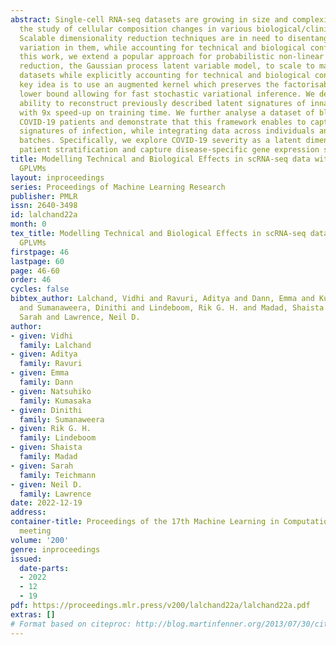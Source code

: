 ```yaml
---
abstract: Single-cell RNA-seq datasets are growing in size and complexity, enabling
  the study of cellular composition changes in various biological/clinical contexts.
  Scalable dimensionality reduction techniques are in need to disentangle biological
  variation in them, while accounting for technical and biological confounders. In
  this work, we extend a popular approach for probabilistic non-linear dimensionality
  reduction, the Gaussian process latent variable model, to scale to massive single-cell
  datasets while explicitly accounting for technical and biological confounders. The
  key idea is to use an augmented kernel which preserves the factorisability of the
  lower bound allowing for fast stochastic variational inference. We demonstrate its
  ability to reconstruct previously described latent signatures of innate immunity
  with 9x speed-up on training time. We further analyse a dataset of blood cells from
  COVID-19 patients and demonstrate that this framework enables to capture interpretable
  signatures of infection, while integrating data across individuals and technical
  batches. Specifically, we explore COVID-19 severity as a latent dimension to refine
  patient stratification and capture disease-specific gene expression signatures.
title: Modelling Technical and Biological Effects in scRNA-seq data with Scalable
  GPLVMs
layout: inproceedings
series: Proceedings of Machine Learning Research
publisher: PMLR
issn: 2640-3498
id: lalchand22a
month: 0
tex_title: Modelling Technical and Biological Effects in scRNA-seq data with Scalable
  GPLVMs
firstpage: 46
lastpage: 60
page: 46-60
order: 46
cycles: false
bibtex_author: Lalchand, Vidhi and Ravuri, Aditya and Dann, Emma and Kumasaka, Natsuhiko
  and Sumanaweera, Dinithi and Lindeboom, Rik G. H. and Madad, Shaista and Teichmann,
  Sarah and Lawrence, Neil D.
author:
- given: Vidhi
  family: Lalchand
- given: Aditya
  family: Ravuri
- given: Emma
  family: Dann
- given: Natsuhiko
  family: Kumasaka
- given: Dinithi
  family: Sumanaweera
- given: Rik G. H.
  family: Lindeboom
- given: Shaista
  family: Madad
- given: Sarah
  family: Teichmann
- given: Neil D.
  family: Lawrence
date: 2022-12-19
address:
container-title: Proceedings of the 17th Machine Learning in Computational Biology
  meeting
volume: '200'
genre: inproceedings
issued:
  date-parts:
  - 2022
  - 12
  - 19
pdf: https://proceedings.mlr.press/v200/lalchand22a/lalchand22a.pdf
extras: []
# Format based on citeproc: http://blog.martinfenner.org/2013/07/30/citeproc-yaml-for-bibliographies/
---
```

